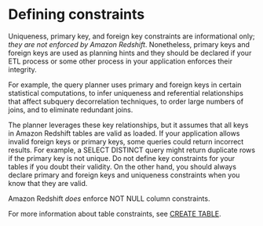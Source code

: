 # Defining constraints<a name="t_Defining_constraints"></a>

Uniqueness, primary key, and foreign key constraints are informational only; *they are not enforced by Amazon Redshift*\. Nonetheless, primary keys and foreign keys are used as planning hints and they should be declared if your ETL process or some other process in your application enforces their integrity\.

For example, the query planner uses primary and foreign keys in certain statistical computations, to infer uniqueness and referential relationships that affect subquery decorrelation techniques, to order large numbers of joins, and to eliminate redundant joins\.

The planner leverages these key relationships, but it assumes that all keys in Amazon Redshift tables are valid as loaded\. If your application allows invalid foreign keys or primary keys, some queries could return incorrect results\. For example, a SELECT DISTINCT query might return duplicate rows if the primary key is not unique\. Do not define key constraints for your tables if you doubt their validity\. On the other hand, you should always declare primary and foreign keys and uniqueness constraints when you know that they are valid\.

Amazon Redshift *does* enforce NOT NULL column constraints\.

For more information about table constraints, see [CREATE TABLE](r_CREATE_TABLE_NEW.md)\. 